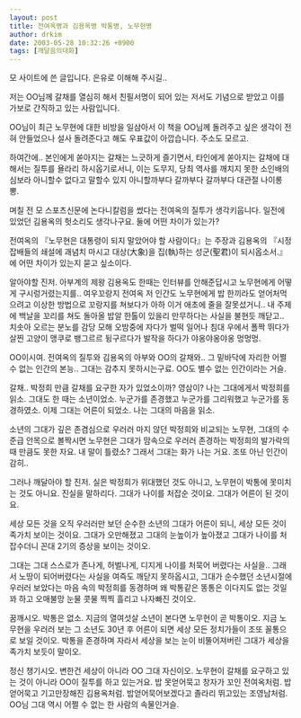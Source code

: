 ```yaml
---
layout: post
title: 전여옥병과 김용옥병 박통병, 노무현병
author: drkim
date: 2003-05-28 10:32:26 +0900
tags: [깨달음의대화]
---
```

모 사이트에 쓴 글입니다. 은유로 이해해 주시길..
  

  
저는 OO님께 갈채를 열심히 해서 친필서명이 되어 있는 저서도 기념으로 받았고 이를 가보로 간직하고 있는 사람입니다.
  

  
OO님이 최근 노무현에 대한 비방을 일삼아서 이 책을 OO님께 돌려주고 싶은 생각이 전혀 안들었으나 설사 돌려준다고 해도 우표값이 아깝습니다. 주소도 모르고.
  

  
하여간에.. 본인에게 쏟아지는 갈채는 느긋하게 즐기면서, 타인에게 쏟아지는 갈채에 대해서는 질투를 욜라리 하시옵기로서니, 이는 도무지, 당최 역사를 깨치지 못한 소인배의 심보라 아니할수 없다고 말할수 있지 아니할까부다 갈까부다 갈까부다 대관절 나이롱 뽕.
  

  
며칠 전 모 스포츠신문에 논다니칼럼을 썼다는 전여옥의 질투가 생각키웁니다. 일전에 있었던 김용옥의 헛소리도 생각나구요. 둘에 어떤 차이가 있는가?
  

  
전여옥의 『노무현은 대통령이 되지 말았어야 할 사람이다』는 주장과 김용옥의 『시정잡배들의 쇄설에 괘념치 마시고 대상(大象)을 집(執)하는 성군(聖君)이 되시옵소서.』에 어떤 차이가 있는지 묻고 싶소이다.
  

  
알아야할 진저. 아부계의 제왕 김용옥도 한때는 인터뷰를 안해준답시고 노무현에게 어떻게 구시렁거렸는지를.. 여우꼬랑지 전여옥 저 인간도 노무현에게 밥 한끼라도 얻어처먹으려고 이상한 방법으로 꼬랑지를 쳐보다가 아하 이거 애초에 줄을 잘못섰거니.. 내 주제에 백날을 꼬리를 쳐도 돌아올 밥알 한톨이 있을리 만무하다는 사실을 불현듯 깨닫고.. 치솟아 오르는 분노를 감당 모해 오밤중에 자다가 벌떡 일어나 침대 우에서 폴짝 뛰다가 살찐 고양이 맹쿠로 뱅그르르 뒹구르다가 발작을 하다가 야옹야옹야옹 멍멍멍.
  

  
OO이시여. 전여옥의 질투와 김용옥의 아부와 OO의 갈채와.. 그 밑바닥에 자리한 어쩔 수 없는 인간의 본능.. 그대는 감추지 못하시는구료. OO도 별수 없는 인간이라는 거슬.
  

  
갈채.. 박정희 만큼 갈채를 요구한 자가 있었소이까? 영삼이? 나는 그대에게서 박정희를 읽소. 그대도 한 때는 소년이었소. 누군가를 존경했고 누군가를 그리워했고 누군가를 동경하였소. 이제 그대는 어른이 되었소. 나는 그대의 마음을 읽소.
  

  
소년의 그대가 깊은 존겸심으로 우러러 마지 않던 박정희와 비교되는 노무현, 그대의 수준급 안목으로 볼짝시면 노무현은 그대가 맘속으로 우러러 존경하는 박정희의 발가락의 때 만큼도 못한 자요. 내 말이 틀렸소? 그래서 그대는 화가 나는 거요. 조또 아닌 인간이 감히..
  

  
그러나 깨달아야 할 진저. 실은 박정희가 위대했던 것도 아니고, 노무현이 박통에 못미치는 것도 아니요. 진실을 말하리다. 그대가 나이를 처잡순 것이요. 그대가 어른이 된 것이요.
  

  
세상 모든 것을 오직 우러러만 보던 순수한 소년의 그대가 어른이 되니, 세상 모든 것이 족가치 보이는 것이요. 그대가 오만해졌고 그대의 눈높이가 높아졌고 그대가 나이를 처잡수더니 꼰대 2기의 증상을 보이는 것이오.
  

  
그대는 그대 스스로가 존나게, 허벌나게, 디지게 나이를 처묵어 버렸다는 사실을.. 그래서 노땅이 되어버렸다는 사실을 여즉도 깨닫지 못하옵시고, 그대가 순수했던 소년시절에 우러러 보았다는 마음 속의 박정희를 동경하며 왜 박통같은 똥통은 이다지도 없는 것일꽈 하고 오매불망 눈물 콧물 찍찍 흘리고 나자빠진 것이오.
  

  
꿈깨시오. 박통은 없소. 지금의 열여섯살 소년이 본다면 노무현이 곧 박통이오. 지금 노무현을 우러러 보는 그 소년도 30년 후 어른이 되면 세상 모든 정치가들이 조또 꼴통으로 보일 것이오. 박통을 존경하며 자라서 세상을 보는 눈이 비뚤어져버린 그대가 세상을 족가치 보듯이 말이오.
  

  
정신 챙기시오. 변한건 세상이 아니라 OO 그대 자신이오. 노무현이 갈채를 요구하고 있는 것이 아니라 OO이 질투를 하고 있는거요. 밥 못얻어묵고 창자가 꼬인 전여옥처럼. 밥 얻어묵고 기고만장해진 김용옥처럼. 밥얻어묵어보겠다고 졸라리 뛰고있는 조영남처럼. OO님 그대 역시 어쩔 수 없는 한 사람의 속물인거슬.